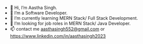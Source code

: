 - 👋 Hi, I’m Aastha Singh.
- 👀 I’m a Software Developer.
- 🌱 I’m currently learning MERN Stack/ Full Stack Development.
- 💞️ I’m looking for job roles in MERN Stack/ Java Developer.
- 📫 contact me aasthasingh552@gmail.com or https://www.linkedin.com/in/aasthasingh2023

<!---
aasthasingh21/aasthasingh21 is a ✨ special ✨ repository because its `README.md` (this file) appears on your GitHub profile.
You can click the Preview link to take a look at your changes.
--->
